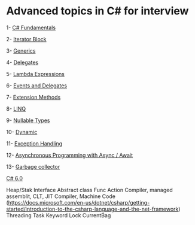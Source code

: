 # Advanced topics in C# for interview

1- [C# Fundamentals](https://github.com/AlexandreYembo/study-training/blob/master/csharp/csharp-fundamentals.md) 

2- [Iterator Block](https://github.com/AlexandreYembo/study-training/blob/master/csharp/iterator-block.md)

3- [Generics](https://github.com/AlexandreYembo/study-training/blob/master/csharp/generics.md)

4- [Delegates](https://github.com/AlexandreYembo/study-training/blob/master/csharp/delegates.md)

5- [Lambda Expressions](https://github.com/AlexandreYembo/study-training/blob/master/csharp/lambda-expressions.md)

6- [Events and Delegates](https://github.com/AlexandreYembo/study-training/blob/master/csharp/events_and_delegates.md)

7- [Extension Methods](https://github.com/AlexandreYembo/study-training/blob/master/csharp/extension-methods.md)

8- [LINQ](https://github.com/AlexandreYembo/study-training/blob/master/csharp/linq.md)

9- [Nullable Types](https://github.com/AlexandreYembo/study-training/blob/master/csharp/nullable-types.md)

10- [Dynamic](https://github.com/AlexandreYembo/study-training/blob/master/csharp/dynamic.md)

11- [Exception Handling](https://github.com/AlexandreYembo/study-training/blob/master/csharp/exception-handling.md)

12- [Asynchronous Programming with Async / Await](https://github.com/AlexandreYembo/study-training/blob/master/csharp/async-await.md)

13- [Garbage collector](https://github.com/AlexandreYembo/study-training/blob/master/csharp/garbage-collector.md)


[C# 6.0](https://github.com/AlexandreYembo/study-training/blob/master/csharp/C-6-Cheat-Sheet.pdf.md)



Heap/Stak
Interface
Abstract class
Func
Action
Compiler, managed assemblit, CLT, JIT Compiler, Machine Code (https://docs.microsoft.com/en-us/dotnet/csharp/getting-started/introduction-to-the-csharp-language-and-the-net-framework)
Threading
Task
Keyword Lock
CurrentBag
